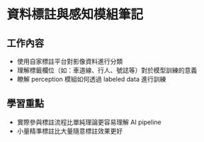 # 資料標註與感知模組筆記

## 工作內容
- 使用自家標註平台對影像資料進行分類
- 理解標籤欄位（如：車道線、行人、號誌等）對於模型訓練的意義
- 瞭解 perception 模組如何透過 labeled data 進行訓練

## 學習重點
- 實際參與標註流程比單純理論更容易理解 AI pipeline
- 小量精準標註比大量隨意標註效果更好
